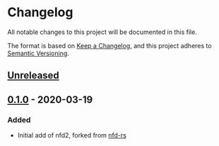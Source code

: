 # Changelog
All notable changes to this project will be documented in this file.

The format is based on [Keep a Changelog](https://keepachangelog.com/en/1.0.0/),
and this project adheres to [Semantic Versioning](https://semver.org/spec/v2.0.0.html).

## [Unreleased]
## [0.1.0] - 2020-03-19
### Added
- Initial add of nfd2, forked from [nfd-rs](https://github.com/saurvs/nfd-rs)

[Unreleased]: https://github.com/EmbarkStudios/nfd2/compare/0.1.0...HEAD
[0.1.0]: https://github.com/EmbarkStudios/nfd2/releases/tag/0.1.0
